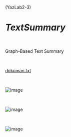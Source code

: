 (YazLab2-3)
</br>
# *TextSummary*
</br>

 Graph-Based Text Summary
 
</br>

[doküman.txt](https://github.com/ilaydax/TextSummary/files/12012196/dokuman.txt)
 
</br>
 
 ![image](https://github.com/ilaydax/TextSummary/assets/93269919/04d2845c-bdbf-40f5-bbf8-25a8265a50d0)

</br>
 
 ![image](https://github.com/ilaydax/TextSummary/assets/93269919/83c00b36-bb0c-4944-a304-720e1c1b38aa)

 </br>
 
 ![image](https://github.com/ilaydax/TextSummary/assets/93269919/cf112cbd-48aa-4438-89e3-7223f1bdd90d)

